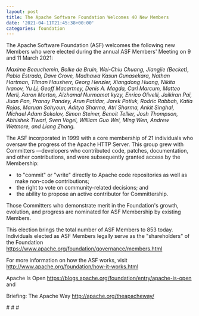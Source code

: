 ```yaml
---
layout: post
title: The Apache Software Foundation Welcomes 40 New Members
date: '2021-04-11T21:45:38+00:00'
categories: foundation
---
```

<p>The Apache Software Foundation (ASF) welcomes the following new Members who were elected during the annual ASF Members' Meeting on 9 and 11 March 2021:<br></p><p><i>Maxime Beauchemin, Bolke de Bruin, Wei-Chiu Chuang, Jiangjie (Becket), Pablo Estrada, Dave Grove, Madhawa Kasun Gunasekara, Nathan Hartman, Tilman Hausherr, Georg Henzler, Xiangdong Huang, Nikita Ivanov, Yu Li, Geoff Macartney, Denis A. Magda, Carl Marcum, Matteo Merli, Aaron Morton, Aizhamal Nurmamat kyzy, Enrico Olivelli, Jaikiran Pai, Juan Pan, Pranay Pandey, Arun Patidar, Jarek Potiuk, Rodric Rabbah, Katia Rojas, Maruan Sahyoun, Aditya Sharma, Atri Sharma, Ankit Singhal, Michael Adam Sokolov, Simon Steiner, Benoit Tellier, Josh Thompson, Abhishek Tiwari, Sven Vogel, William Guo Wei, Ming Wen, Andrew Wetmore, and Liang Zhang.</i></p><p>The ASF incorporated in 1999 with a core membership of 21 individuals who oversaw the progress of the Apache HTTP Server. This group grew with Committers —developers who contributed code, patches, documentation, and other contributions, and were subsequently granted access by the Membership:</p><ul><li>&nbsp;to "commit" or "write" directly to Apache code repositories as well as make non-code contributions;</li><li>&nbsp;the right to vote on community-related decisions; and</li><li>&nbsp;the ability to propose an active contributor for Committership.</li></ul><p>Those Committers who demonstrate merit in the Foundation's growth, evolution, and progress are nominated for ASF Membership by existing Members.</p><p>This election brings the total number of ASF Members to 853 today. Individuals elected as ASF Members legally serve as the "shareholders" of the Foundation <a href="https://www.apache.org/foundation/governance/members.html" target="_blank">https://www.apache.org/foundation/governance/members.html</a></p><p>For more information on how the ASF works, visit <a href="http://www.apache.org/foundation/how-it-works.html" target="_blank" style="background-color: rgb(255, 255, 255);">http://www.apache.org/foundation/how-it-works.html</a>&nbsp;<br></p><p>Apache Is Open <a href="https://blogs.apache.org/foundation/entry/apache-is-open" target="_blank">https://blogs.apache.org/foundation/entry/apache-is-open</a> and&nbsp;</p><p>Briefing: The Apache Way <a href="http://apache.org/theapacheway/" target="_blank">http://apache.org/theapacheway/</a></p><p># # #</p>
